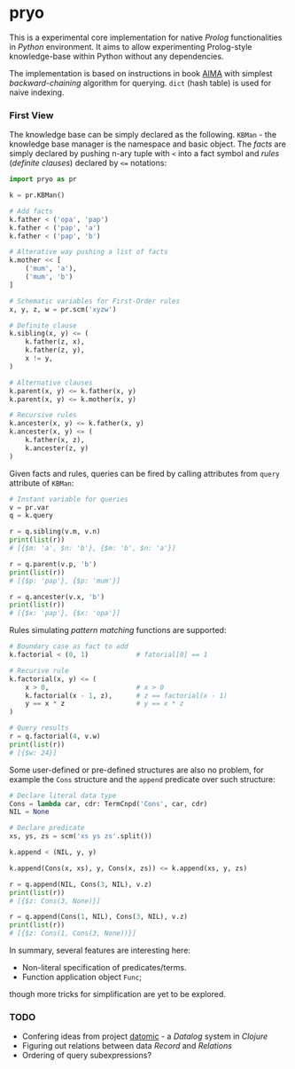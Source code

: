 pryo
=====

This is a experimental core implementation for native *Prolog* functionalities in *Python* environment. It aims to allow experimenting Prolog-style knowledge-base within Python without any dependencies.

The implementation is based on instructions in book [AIMA](http://aima.cs.berkeley.edu/) with simplest *backward-chaining* algorithm for querying. `dict` (hash table) is used for naive indexing.

### First View

The knowledge base can be simply declared as the following. `KBMan` - the knowledge base manager is the namespace and basic object. The *facts* are simply declared by pushing n-ary tuple with `<` into a fact symbol and *rules* (*definite clauses*) declared by `<=` notations:

``` python
import pryo as pr

k = pr.KBMan()

# Add facts
k.father < ('opa', 'pap')
k.father < ('pap', 'a')
k.father < ('pap', 'b')

# Alterative way pushing a list of facts
k.mother << [
    ('mum', 'a'),
    ('mum', 'b')
]

# Schematic variables for First-Order rules
x, y, z, w = pr.scm('xyzw')

# Definite clause
k.sibling(x, y) <= (
    k.father(z, x),
    k.father(z, y),
    x != y,
)

# Alternative clauses
k.parent(x, y) <= k.father(x, y)
k.parent(x, y) <= k.mother(x, y)

# Recursive rules
k.ancester(x, y) <= k.father(x, y)
k.ancester(x, y) <= (
    k.father(x, z),
    k.ancester(z, y)
)

```

Given facts and rules, queries can be fired by calling attributes from `query` attribute of `KBMan`:

``` python
# Instant variable for queries
v = pr.var
q = k.query

r = q.sibling(v.m, v.n)
print(list(r))
# [{$m: 'a', $n: 'b'}, {$m: 'b', $n: 'a'}]

r = q.parent(v.p, 'b')
print(list(r))
# [{$p: 'pap'}, {$p: 'mum'}]

r = q.ancester(v.x, 'b')
print(list(r))
# [{$x: 'pap'}, {$x: 'opa'}]

```

Rules simulating *pattern matching* functions are supported:

``` python
# Boundary case as fact to add
k.factorial < (0, 1)            # fatorial[0] == 1

# Recurive rule
k.factorial(x, y) <= (
    x > 0,                      # x > 0
    k.factorial(x - 1, z),      # z == factorial(x - 1)
    y == x * z                  # y == x * z
)

# Query results
r = q.factorial(4, v.w)
print(list(r))
# [{$w: 24}]
```

Some user-defined or pre-defined structures are also no problem, for example the `Cons` structure and the `append` predicate over such structure:
``` python
# Declare literal data type
Cons = lambda car, cdr: TermCnpd('Cons', car, cdr)
NIL = None

# Declare predicate
xs, ys, zs = scm('xs ys zs'.split())

k.append < (NIL, y, y)

k.append(Cons(x, xs), y, Cons(x, zs)) <= k.append(xs, y, zs)

r = q.append(NIL, Cons(3, NIL), v.z)
print(list(r))
# [{$z: Cons(3, None)}]

r = q.append(Cons(1, NIL), Cons(3, NIL), v.z)
print(list(r))
# [{$z: Cons(1, Cons(3, None))}]
```


In summary, several features are interesting here:

+ Non-literal specification of predicates/terms.
+ Function application object `Func`;

though more tricks for simplification are yet to be explored.


### TODO

+ Confering ideas from project [datomic](http://www.datomic.com/) - a *Datalog* system in *Clojure*
+ Figuring out relations between data *Record* and *Relations*
+ Ordering of query subexpressions?
